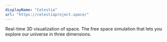 ```yaml
---
displayName: "Celestia"
url: "https://celestiaproject.space/"
---
```


 Real-time 3D visualization of space. The free space simulation that lets you explore our universe in three dimensions.